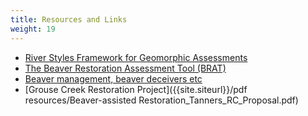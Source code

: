 ```yaml
---
title: Resources and Links
weight: 19
---
```


* [River Styles Framework for Geomorphic Assessments](http://riverstyles.com/)
* [The Beaver Restoration Assessment Tool (BRAT)](http://brat.joewheaton.org/)
* [Beaver management, beaver deceivers etc](http://www.beaversww.org/solving-problems/manage-flooding/)
* [Grouse Creek Restoration Project]({{site.siteurl}}/pdf resources/Beaver-assisted Restoration_Tanners_RC_Proposal.pdf)
